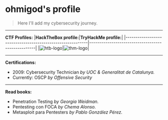 # ohmigod's profile

>Here I'll add my cybersecurity journey.
_____
**CTF Profiles:**
|**HackTheBox profile:**|**TryHackMe profile:**|
|-----------------------------------------------------------|---------------------------------------------------|
|![htb-logo](http://www.hackthebox.eu/badge/image/86046.jpg)|![thm-logo](https://i.ibb.co/pJr2hXL/ohmigod-1.png)|
_____
**Certifications:**
* 2009: Cybersecurity Technician _by UOC & Generalitat de Catalunya._
* Currently: OSCP _by Offensive Security_
_____
**Read books:**
* Penetration Testing _by Georgia Weidman._
* Pentesting con FOCA _by Chema Alonso._
* Metasploit para Pentesters _by Pablo González Pérez._




